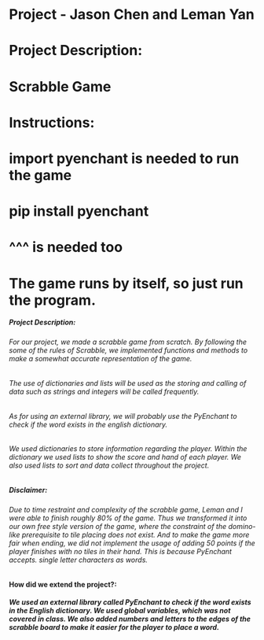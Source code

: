 # Project - Jason Chen and Leman Yan
# Project Description: 
# Scrabble Game 
# Instructions:
# import pyenchant is needed to run the game
# pip install pyenchant 
# ^^^ is needed too
# The game runs by itself, so just run the program. 
##### Project Description: 
###### For our project, we made a scrabble game from scratch. By following the some of the rules of Scrabble, we implemented functions and methods to make a somewhat accurate representation of the game.
###### The use of dictionaries and lists will be used as the storing and calling of data such as strings and integers will be called frequently.
###### As for using an external library, we will probably use the PyEnchant to check if the word exists in the english dictionary. 
###### We used dictionaries to store information regarding the player. Within the dictionary we used lists to show the score and hand of each player. We also used lists to sort and data collect throughout the project.

##### Disclaimer:
###### Due to time restraint and complexity of the scrabble game, Leman and I were able to finish roughly 80% of the game. Thus we transformed it into our own free style version of the game, where the constraint of the domino-like prerequisite to tile placing does not exist. And to make the game more fair when ending, we did not implement the usage of adding 50 points if the player finishes with no tiles in their hand. This is because PyEnchant accepts. single letter characters as words.

#### How did we extend the project?:
#####  We used an external library called PyEnchant to check if the word exists in the English dictionary. We used global variables, which was not covered in class. We also added numbers and letters to the edges of the scrabble board to make it easier for the player to place a word.



